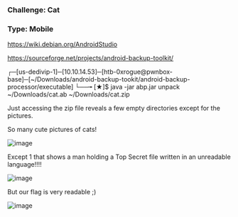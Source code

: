 ### Challenge: Cat

### Type: Mobile



https://wiki.debian.org/AndroidStudio


https://sourceforge.net/projects/android-backup-toolkit/

┌─[us-dedivip-1]─[10.10.14.53]─[htb-0xrogue@pwnbox-base]─[~/Downloads/android-backup-tookit/android-backup-processor/executable]
└──╼ [★]$ java -jar abp.jar unpack ~/Downloads/cat.ab ~/Downloads/cat.zip


Just accessing the zip file reveals a few empty directories except for the pictures.

So many cute pictures of cats!

![image](https://user-images.githubusercontent.com/105310322/189455745-939cbfac-6eb8-4d23-94fd-35ae863826c6.png)


Except 1 that shows a man holding a Top Secret file written in an unreadable language!!!!

![image](https://user-images.githubusercontent.com/105310322/189455787-b9b110e8-858b-4566-a0b2-c8ea677d7df0.png)

But our flag is very readable ;)

![image](https://user-images.githubusercontent.com/105310322/189455814-e95a6769-271f-4bd1-b315-cc75c593c670.png)
